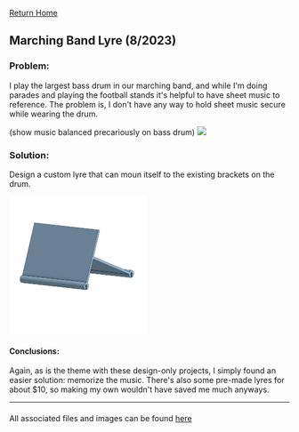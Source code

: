 [Return Home](../../README.md)

## Marching Band Lyre (8/2023)

### Problem:
I play the largest bass drum in our marching band, and while I'm doing parades and playing the football stands it's helpful to have sheet music to reference. The problem is, I don't have any way to hold sheet music secure while wearing the drum.

(show music balanced precariously on bass drum)
<img src="picture1.png" width="49%"> 

### Solution:
Design a custom lyre that can moun itself to the existing brackets on the drum.

<img src="picture2.jpg" width="49%">  

#### Conclusions:
Again, as is the theme with these design-only projects, I simply found an easier solution: memorize the music. There's also some pre-made lyres for about $10, so making my own wouldn't have saved me much anyways.

---
####
All associated files and images can be found [here](./)